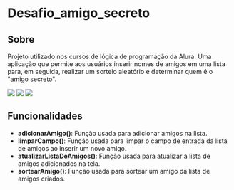 
<h1>Desafio_amigo_secreto</h1>

<h2>Sobre</h2>
<p>Projeto utilizado nos cursos de lógica de programação da Alura.
Uma aplicação que permite aos usuários inserir nomes de  amigos em uma lista para, em seguida, realizar um sorteio aleatório e determinar quem é o "amigo secreto".</p>

<div>
  <img src="https://img.shields.io/badge/HTML-239120?style=for-the-badge&logo=html5&logoColor=white">
  <img src="https://img.shields.io/badge/CSS-239120?&style=for-the-badge&logo=css3&logoColor=white">
  <img src="https://img.shields.io/badge/JavaScript-F7DF1E?style=for-the-badge&logo=javascript&logoColor=black">
</div>

## Funcionalidades

- **adicionarAmigo()**: Função usada para adicionar amigos na lista.
- **limparCampo()**: Função usada para limpar o campo de entrada da lista de amigos ao inserir um novo amigo.
- **atualizarListaDeAmigos()**: Função usada para atualizar a lista de amigos adicionados na tela.
- **sortearAmigo()**: Função usada para sortear um amigo da lista de amigos criados.
